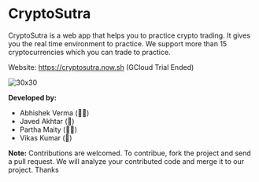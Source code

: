 # CryptoSutra
CryptoSutra is a web app that helps you to practice crypto trading. 
It gives you the real time environment to practice.
We support more than 15 cryptocurrencies which you can trade to practice.

Website: https://cryptosutra.now.sh (GCloud Trial Ended)

![30x30](https://github.com/w3Abhishek/CryptoSutra/raw/main/assets/CRYPTO%20SUTRA.png)

**Developed by:**
- Abhishek Verma (👨‍💻)
- Javed Akhtar (🎨)
- Partha Maity (👨‍💻)
- Vikas Kumar (🎨)

**Note:** Contributions are welcomed. To contribue, fork the project and send a pull request. We will analyze your contributed code and merge it to our project. Thanks
